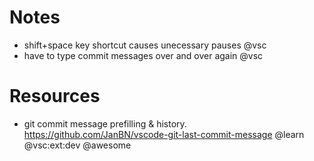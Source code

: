 # Notes

- shift+space key shortcut causes unecessary pauses @vsc
- have to type commit messages over and over again @vsc

# Resources

- git commit message prefilling & history.
  https://github.com/JanBN/vscode-git-last-commit-message
  @learn @vsc:ext:dev @awesome
